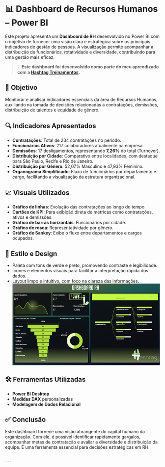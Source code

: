 # 📊 Dashboard de Recursos Humanos – Power BI

Este projeto apresenta um **Dashboard de RH** desenvolvido no Power BI com o objetivo de fornecer uma visão clara e estratégica sobre os principais indicadores de gestão de pessoas. A visualização permite acompanhar a distribuição de funcionários, rotatividade e diversidade, contribuindo para uma gestão mais eficaz.

> 💡 **Este dashboard foi desenvolvido como parte do meu aprendizado com a [Hashtag Treinamentos](https://www.hashtagtreinamentos.com/).**

## 🎯 Objetivo

Monitorar e analisar indicadores essenciais da área de Recursos Humanos, auxiliando na tomada de decisões relacionadas a contratações, demissões, distribuição de talentos e equidade de gênero.

## 🔍 Indicadores Apresentados

- **Contratações**: Total de 234 contratações no período.
- **Funcionários Ativos**: 217 colaboradores atualmente na empresa.
- **Demissões**: 17 desligamentos, representando **7,26%** do total (Turnover).
- **Distribuição por Cidade**: Comparativo entre localidades, com destaque para São Paulo, Recife e Rio de Janeiro.
- **Distribuição por Gênero**: 52,07% Masculino e 47,93% Feminino.
- **Organograma Simplificado**: Fluxo de funcionários por departamento e cargo, facilitando a visualização da estrutura organizacional.

## 📈 Visuais Utilizados

- **Gráfico de linhas**: Evolução das contratações ao longo do tempo.
- **Cartões de KPI**: Para exibição direta de métricas como contratações, ativos e demissões.
- **Gráfico de barras horizontais**: Funcionários por cidade.
- **Gráfico de rosca**: Representatividade por gênero.
- **Gráfico de Sankey**: Exibe o fluxo entre departamentos e cargos ocupados.

## 🎨 Estilo e Design

- Paleta com tons de verde e preto, promovendo contraste e legibilidade.
- Ícones e elementos visuais para facilitar a interpretação rápida dos dados.
- Layout limpo e intuitivo, com foco na clareza das informações.
![Dashboard RH](https://github.com/stephaniesouza25/PowerBI/blob/main/Dashboard_RH/DashboarRH.png)

## 🛠️ Ferramentas Utilizadas

- **Power BI Desktop**
- **Medidas DAX** personalizadas
- **Modelagem de Dados Relacional**

## ✅ Conclusão

Este dashboard fornece uma visão abrangente do capital humano da organização. Com ele, é possível identificar rapidamente gargalos, acompanhar metas de contratação e avaliar a diversidade e distribuição da equipe. É uma ferramenta essencial para decisões estratégicas em RH.
```

---
